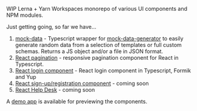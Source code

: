 WIP Lerna + Yarn Workspaces monorepo of various UI components and NPM modules.

Just getting going, so far we have...

1. [mock-data](https://github.com/unleashit/npm-library/tree/master/packages/mockData) - Typescript wrapper for [mock-data-generator](https://github.com/danibram/mocker-data-generator) to easily generate random data from a selection of templates or full custom schemas. Returns a JS object and/or a file in JSON format.
2. [React pagination](https://github.com/unleashit/npm-library/tree/master/packages/pagination) - responsive pagination component for React in Typescript.
3. [React login component](https://github.com/unleashit/npm-library/tree/master/packages/login) - React login component in Typescript, Formik and Yup
4. [React sign-up/registration component](https://github.com/unleashit/npm-library) - coming soon
5. [React Help Desk](https://github.com/unleashit/npm-library) - coming soon

A [demo app](https://github.com/unleashit/npm-library/tree/master/packages/demos) is available for previewing the components.
